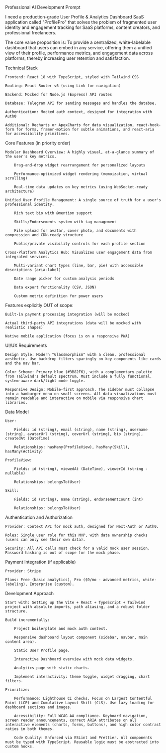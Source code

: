 Professional AI Development Prompt

I need a production-grade User Profile & Analytics Dashboard SaaS application called "ProfilePro" that solves the problem of fragmented user identity and engagement tracking for SaaS platforms, content creators, and professional freelancers.

The core value proposition is: To provide a centralized, white-labelable dashboard that users can embed in any service, offering them a unified view of their profile, performance metrics, and engagement data across platforms, thereby increasing user retention and satisfaction.

Technical Stack

    Frontend: React 18 with TypeScript, styled with Tailwind CSS

    Routing: React Router v6 (using Link for navigation)

    Backend: Mocked for Node.js (Express) API routes

    Database: Telegram API for sending messages and handles the databse.

    Authentication: Mocked auth context, designed for integration with Auth0

    Additional: Recharts or ApexCharts for data visualization, react-hook-form for forms, framer-motion for subtle animations, and react-aria for accessibility primitives.

Core Features (in priority order)

    Modular Dashboard Overview: A highly visual, at-a-glance summary of the user's key metrics.

        Drag-and-drop widget rearrangement for personalized layouts

        Performance-optimized widget rendering (memoization, virtual scrolling)

        Real-time data updates on key metrics (using WebSocket-ready architecture)

    Unified User Profile Management: A single source of truth for a user's professional identity.

        Rich text bio with @mention support

        Skills/Endorsements system with tag management

        File upload for avatar, cover photo, and documents with compression and CDN-ready structure

        Public/private visibility controls for each profile section

    Cross-Platform Analytics Hub: Visualizes user engagement data from integrated services.

        Multi-variant chart types (line, bar, pie) with accessible descriptions (aria-label)

        Date range picker for custom analysis periods

        Data export functionality (CSV, JSON)

        Custom metric definition for power users

Features explicitly OUT of scope:

    Built-in payment processing integration (will be mocked)

    Actual third-party API integrations (data will be mocked with realistic shapes)

    Native mobile application (focus is on a responsive PWA)

UI/UX Requirements

    Design Style: Modern "Glassmorphism" with a clean, professional aesthetic. Use backdrop filters sparingly on key components like cards and the nav bar.

    Color Scheme: Primary blue (#3B82F6), with a complementary palette from Tailwind's default spectrum. Must include a fully functional, system-aware dark/light mode toggle.

    Responsive Design: Mobile-first approach. The sidebar must collapse into a hamburger menu on small screens. All data visualizations must remain readable and interactive on mobile via responsive chart libraries.

Data Model

    User:

        Fields: id (string), email (string), name (string), username (string), avatarUrl (string), coverUrl (string), bio (string), createdAt (DateTime)

        Relationships: hasMany(ProfileView), hasMany(Skill), hasMany(Activity)

    ProfileView:

        Fields: id (string), viewedAt (DateTime), viewerId (string - nullable)

        Relationships: belongsTo(User)

    Skill:

        Fields: id (string), name (string), endorsementCount (int)

        Relationships: belongsTo(User)

Authentication and Authorization

    Provider: Context API for mock auth, designed for Next-Auth or Auth0.

    Roles: Single user role for this MVP, with data ownership checks (users can only see their own data).

    Security: All API calls must check for a valid mock user session. Password hashing is out of scope for the mock phase.

Payment Integration (if applicable)

    Provider: Stripe

    Plans: Free (basic analytics), Pro ($9/mo - advanced metrics, white-labeling), Enterprise (custom).

Development Approach

    Start with: Setting up the Vite + React + TypeScript + Tailwind project with absolute imports, path aliasing, and a robust folder structure.

    Build incrementally:

        Project boilerplate and mock auth context.

        Responsive dashboard layout component (sidebar, navbar, main content area).

        Static User Profile page.

        Interactive Dashboard overview with mock data widgets.

        Analytics page with static charts.

        Implement interactivity: theme toggle, widget dragging, chart filters.

    Prioritize:

        Performance: Lighthouse CI checks. Focus on Largest Contentful Paint (LCP) and Cumulative Layout Shift (CLS). Use lazy loading for dashboard sections and images.

        Accessibility: Full WCAG AA compliance. Keyboard navigation, screen reader announcements, correct ARIA attributes on all interactive elements (charts, forms, buttons), and high color contrast ratios in both themes.

        Code Quality: Enforced via ESLint and Prettier. All components must be typed with TypeScript. Reusable logic must be abstracted into custom hooks.